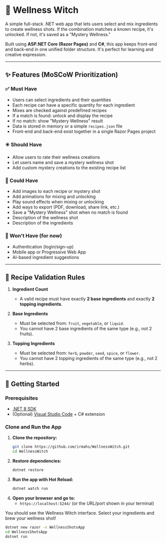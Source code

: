 # 🧃 Wellness Witch

A simple full-stack .NET web app that lets users select and mix ingredients to create wellness shots. If the combination matches a known recipe, it's unlocked. If not, it's saved as a "Mystery Wellness."

Built using **ASP.NET Core (Razor Pages)** and **C#**, this app keeps front-end and back-end in one unified folder structure. It's perfect for learning and creative expression.

---

## ✨ Features (MoSCoW Prioritization)

### ✅ Must Have
- Users can select ingredients and their quantities
- Each recipe can have a specific quantity for each ingredient
- Mixes are checked against predefined recipes
- If a match is found: unlock and display the recipe
- If no match: show "Mystery Wellness" result
- Data is stored in memory or a simple `recipes.json` file
- Front-end and back-end exist together in a single Razor Pages project

### ✴️ Should Have
- Allow users to rate their wellness creations
- Let users name and save a mystery wellness shot
- Add custom mystery creations to the existing recipe list

### 🌸 Could Have
- Add images to each recipe or mystery shot
- Add animations for mixing and unlocking
- Play sound effects when mixing or unlocking
- Add ways to export (PDF, download, share link, etc.)
- Save a "Mystery Wellness" shot when no match is found
- Description of the wellness shot
- Description of the ingredients 

### 🚫 Won't Have (for now)
- Authentication (login/sign-up)
- Mobile app or Progressive Web App
- AI-based ingredient suggestions

---

## 🧪 Recipe Validation Rules

1. **Ingredient Count**
   - A valid recipe must have exactly **2 base ingredients** and exactly **2 topping ingredients**.

2. **Base Ingredients**
   - Must be selected from: `fruit`, `vegetable`, or `liquid`.
   - You cannot have 2 base ingredients of the same type (e.g., not 2 fruits).

3. **Topping Ingredients**
   - Must be selected from: `herb`, `powder`, `seed`, `spice`, or `flower`.
   - You cannot have 2 topping ingredients of the same type (e.g., not 2 herbs).

---

## 🚀 Getting Started

### Prerequisites
- [.NET 8 SDK](https://dotnet.microsoft.com/download)
- (Optional) [Visual Studio Code](https://code.visualstudio.com/) + C# extension

### Clone and Run the App

1. **Clone the repository:**
   ```bash
   git clone https://github.com/irmahs/WellnessWitch.git
   cd WellnessWitch
   ```
2. **Restore dependencies:**
   ```bash
   dotnet restore
   ```
3. **Run the app with Hot Reload:**
   ```bash
   dotnet watch run
   ```
4. **Open your browser and go to:**
   - `https://localhost:5244/` (or the URL/port shown in your terminal)

You should see the Wellness Witch interface. Select your ingredients and brew your wellness shot!

```bash
dotnet new razor -n WellnessShotsApp
cd WellnessShotsApp
dotnet run
